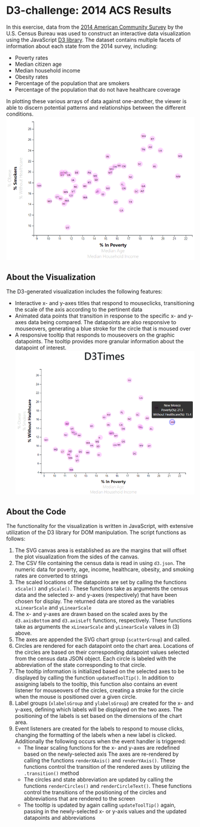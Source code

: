 # D3-challenge: 2014 ACS Results

In this exercise, data from the [2014 American Community Survey](https://www.census.gov/acs/www/data/data-tables-and-tools/data-profiles/2014/) by the U.S. Census Bureau was used to construct an interactive data visualization using the JavaScript [D3 library](https://d3js.org/). The dataset contains multiple facets of information about each state from the 2014 survey, including:
- Poverty rates
- Median citizen age
- Median household income
- Obesity rates
- Percentage of the population that are smokers
- Percentage of the population that do not have healthcare coverage

In plotting these various arrays of data against one-another, the viewer is able to discern potential patterns and relationships between the different conditions.
![plot](/images/image1.PNG)


## About the Visualization
The D3-generated visualization includes the following features:
- Interactive x- and y-axes titles that respond to mouseclicks, transitioning the scale of the axis according to the pertinent data
- Animated data points that transition in response to the specific x- and y-axes data being compared. The datapoints are also responsive to mouseovers, generating a blue stroke for the circle that is moused over
- A responsive tooltip that responds to mouseovers on the graphic datapoints. The tooltip provides more granular information about the datapoint of interest.
![tooltip](/images/image2.png)

## About the Code
The functionality for the visualization is written in JavaScript, with extensive utilization of the D3 library for DOM manipulation. The script functions as follows:
1. The SVG canvas area is established as are the margins that will offset the plot visualization from the sides of the canvas.
2. The CSV file containing the census data is read in using `d3.json`. The numeric data for poverty, age, income, healthcare, obesity, and smoking rates are converted to strings
3. The scaled locations of the datapoints are set by calling the functions `xScale()` and `yScale()`. These functions take as arguments the census data and the selected x- and y-axes (respectively) that have been chosen for display. The returned data are stored as the variables `xLinearScale` and `yLinearScale`
4. The x- and y-axes are drawn based on the scaled axes by the `d3.axisBottom` and `d3.axisLeft` functions, respectively. These functions take as arguments the `xLinearScale` and `yLinearScale` values in (3) above.
5. The axes are appended the SVG chart group (`scatterGroup`) and called.
6. Circles are rendered for each datapoint onto the chart area. Locations of the circles are based on their corresponding datapoint values selected from the census data JSON object. Each circle is labeled with the abbreviation of the state corresponding to that circle.
7. The tooltip information is initialized based on the selected axes to be displayed by calling the function `updatedToolTip()`. In addition to assigning labels to the tooltip, this function also contains an event listener for mouseovers of the circles, creating a stroke for the circle when the mouse is positioned over a given circle.
8. Label groups (`xlabelsGroup` and `ylabelsGroup`) are created for the x- and y-axes, defining which labels will be displayed on the two axes. The positioning of the labels is set based on the dimensions of the chart area. 
9. Event listeners are created for the labels to respond to mouse clicks, changing the formatting of the labels when a new label is clicked. Additionally the following occurs when the event handler is triggered:
    - The linear scaling functions for the x- and y-axes are redefined based on the newly-selected axis
    The axes are re-rendered by calling the functions `renderXAxis()` and `renderYAxis()`. These functions control the transition of the rendered axes by utilizing the `.transition()` method
    - The circles and state abbreviation are updated by calling the functions `renderCircles()` and `renderCircleText()`. These functions control the transitions of the positioning of the circles and abbreviations that are rendered to the screen
    - The tooltip is updated by again calling `updateToolTip()` again, passing in the newly-selected x- or y-axis values and the updated datapoints and abbreviations

 